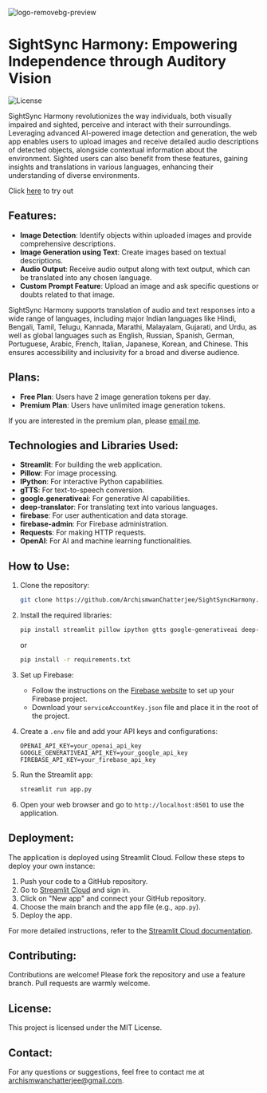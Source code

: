 ![logo-removebg-preview](https://github.com/user-attachments/assets/ce4fe9bb-5608-4ab3-aa23-a3b65e50e9b6)


# SightSync Harmony: Empowering Independence through Auditory Vision

![License](https://badgen.net/github/license/micromatch/micromatch)

SightSync Harmony revolutionizes the way individuals, both visually impaired and sighted, perceive and interact with their surroundings. Leveraging advanced AI-powered image detection and generation, the web app enables users to upload images and receive detailed audio descriptions of detected objects, alongside contextual information about the environment. Sighted users can also benefit from these features, gaining insights and translations in various languages, enhancing their understanding of diverse environments.

Click [here](https://sight-sync-harmony.streamlit.app/) to try out

## Features:

- **Image Detection**: Identify objects within uploaded images and provide comprehensive descriptions.
- **Image Generation using Text**: Create images based on textual descriptions.
- **Audio Output**: Receive audio output along with text output, which can be translated into any chosen language.
- **Custom Prompt Feature**: Upload an image and ask specific questions or doubts related to that image.

SightSync Harmony supports translation of audio and text responses into a wide range of languages, including major Indian languages like Hindi, Bengali, Tamil, Telugu, Kannada, Marathi, Malayalam, Gujarati, and Urdu, as well as global languages such as English, Russian, Spanish, German, Portuguese, Arabic, French, Italian, Japanese, Korean, and Chinese. This ensures accessibility and inclusivity for a broad and diverse audience.

## Plans:

- **Free Plan**: Users have 2 image generation tokens per day.
- **Premium Plan**: Users have unlimited image generation tokens.

If you are interested in the premium plan, please [email me](mailto:archismwanchatterjee@gmail.comsubject=Interest%20in%20Premium%20Plan&body=Hi,%20I'm%20interested%20in%20the%20premium%20plan.%20Please%20send%20me%20the%20details.).

## Technologies and Libraries Used:

- **Streamlit**: For building the web application.
- **Pillow**: For image processing.
- **IPython**: For interactive Python capabilities.
- **gTTS**: For text-to-speech conversion.
- **google.generativeai**: For generative AI capabilities.
- **deep-translator**: For translating text into various languages.
- **firebase**: For user authentication and data storage.
- **firebase-admin**: For Firebase administration.
- **Requests**: For making HTTP requests.
- **OpenAI**: For AI and machine learning functionalities.

## How to Use:

1. Clone the repository:
    ```sh
    git clone https://github.com/ArchismwanChatterjee/SightSyncHarmony.git
    ```

2. Install the required libraries:
    ```sh
    pip install streamlit pillow ipython gtts google-generativeai deep-translator firebase-admin requests openai
    ```
    or
   ```sh
   pip install -r requirements.txt
   ```
   
4. Set up Firebase:
    - Follow the instructions on the [Firebase website](https://firebase.google.com/docs/web/setup) to set up your Firebase project.
    - Download your `serviceAccountKey.json` file and place it in the root of the project.

5. Create a `.env` file and add your API keys and configurations:
    ```env
    OPENAI_API_KEY=your_openai_api_key
    GOOGLE_GENERATIVEAI_API_KEY=your_google_api_key
    FIREBASE_API_KEY=your_firebase_api_key
    ```

6. Run the Streamlit app:
    ```sh
    streamlit run app.py
    ```

7. Open your web browser and go to `http://localhost:8501` to use the application.

## Deployment:

The application is deployed using Streamlit Cloud. Follow these steps to deploy your own instance:

1. Push your code to a GitHub repository.
2. Go to [Streamlit Cloud](https://share.streamlit.io/) and sign in.
3. Click on "New app" and connect your GitHub repository.
4. Choose the main branch and the app file (e.g., `app.py`).
5. Deploy the app.

For more detailed instructions, refer to the [Streamlit Cloud documentation](https://docs.streamlit.io/streamlit-cloud).

## Contributing:

Contributions are welcome! Please fork the repository and use a feature branch. Pull requests are warmly welcome.

## License:

This project is licensed under the MIT License.

## Contact:

For any questions or suggestions, feel free to contact me at [archismwanchatterjee@gmail.com](mailto:archismwanchatterjee@gmail.com).

